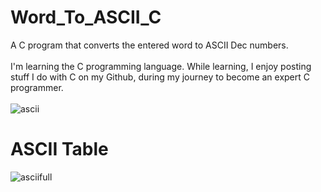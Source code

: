 # Word_To_ASCII_C
A C program that converts the entered word to ASCII Dec numbers.<br><br>
I'm learning the C programming language. While learning, I enjoy posting stuff I do with C on my Github, during my journey to become an expert C programmer.
<br><br>
![ascii](https://user-images.githubusercontent.com/48758770/160241516-88722523-087c-4a70-8d90-f97a51b12029.png)
# ASCII Table
![asciifull](https://user-images.githubusercontent.com/48758770/160233265-de6c2c9b-442f-4ac7-b411-0bcb80931926.gif)

